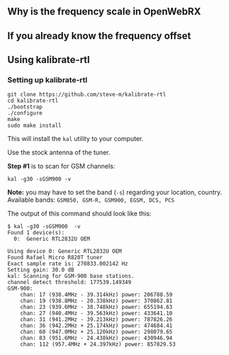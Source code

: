 ## Why is the frequency scale in OpenWebRX

## If you already know the frequency offset

## Using kalibrate-rtl

### Setting up kalibrate-rtl

    git clone https://github.com/steve-m/kalibrate-rtl
    cd kalibrate-rtl
    ./bootstrap
    ./configure
    make
    sudo make install

This will install the `kal` utility to your computer.

Use the stock antenna of the tuner.

**Step #1** is to scan for GSM channels:

    kal -g30 -sGSM900 -v

**Note:** you may have to set the band (`-s`) regarding your location, country. Available bands: `GSM850, GSM-R, GSM900, EGSM, DCS, PCS`

The output of this command should look like this:

    $ kal -g30 -sGSM900  -v
    Found 1 device(s):
      0:  Generic RTL2832U OEM
    
    Using device 0: Generic RTL2832U OEM
    Found Rafael Micro R820T tuner
    Exact sample rate is: 270833.002142 Hz
    Setting gain: 30.0 dB
    kal: Scanning for GSM-900 base stations.
    channel detect threshold: 177539.149349
    GSM-900:
    	chan: 17 (938.4MHz - 39.314kHz)	power: 206788.59
    	chan: 19 (938.8MHz - 20.338kHz)	power: 370862.81
    	chan: 23 (939.6MHz - 38.748kHz)	power: 655194.63
    	chan: 27 (940.4MHz - 39.563kHz)	power: 433641.10
    	chan: 31 (941.2MHz - 39.213kHz)	power: 787826.26
    	chan: 36 (942.2MHz + 25.174kHz)	power: 474684.41
    	chan: 60 (947.0MHz + 25.120kHz)	power: 298079.65
    	chan: 83 (951.6MHz - 24.438kHz)	power: 430946.94
    	chan: 112 (957.4MHz + 24.397kHz) power: 857829.53
    

